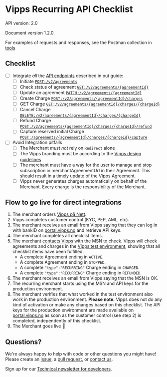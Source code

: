 # Vipps Recurring API Checklist

API version: 2.0

Document version 1.2.0.

For examples of requests and responses, see the Postman collection in [tools](tools/)

## Checklist

- [ ] Integrate _all_ the [API endpoints](https://github.com/vippsas/vipps-recurring-api/blob/master/vipps-recurring-api.md) described in out guide:
    - [ ] Initiate [`POST:/v2/agreements`](https://vippsas.github.io/vipps-recurring-api/#/Agreement%20Endpoints/draftAgreement)
    - [ ] Check status of agreement [`GET:/v2/agreements/{agreementId}`](https://vippsas.github.io/vipps-recurring-api/#/Agreement%20Endpoints/getAgreement)
    - [ ] Update an agreement [`PATCH:/v2/agreements/{agreementId}`](https://vippsas.github.io/vipps-recurring-api/#/Agreement%20Endpoints/updateAgreement)
    - [ ] Create Charge [`POST:/v2/agreements/{agreementId}/charges`](https://vippsas.github.io/vipps-recurring-api/#/Charge%20Endpoints/createCharge)
    - [ ] GET Charge [`GET:/v2/agreements/{agreementId}/charges/{chargeId}`](https://vippsas.github.io/vipps-recurring-api/#/Charge%20Endpoints/getCharge)
    - [ ] Cancel Charge [`DELETE:/v2/agreements/{agreementId}/charges/{chargeId}`](https://vippsas.github.io/vipps-recurring-api/#/Charge%20Endpoints/cancelCharge)
    - [ ] Refund Charge [`POST:/v2/agreements/{agreementId}/charges/{chargeId}/refund`](https://vippsas.github.io/vipps-recurring-api/#/Charge%20Endpoints/refundCharge)
    - [ ] Capture reserved initial Charge [`POST:/agreements/{agreementId}/charges/{chargeId}/capture`](https://vippsas.github.io/vipps-recurring-api/#/Charge%20Endpoints/captureCharge)
- [ ] Avoid Integration pitfalls
    - [ ] The Merchant _must not_ rely on `Redirect` alone
    - [ ] The Vipps branding must be according to the [Vipps design guidelines](https://github.com/vippsas/vipps-design-guidelines)
    - [ ] The merchant must have a way for the user to manage and stop subscription in merchantAgreementUrl in their Agreement. This should result in a timely update of the Vipps Agreement.
    - [ ] Vipps never generates charges automatically on behalf of the Merchant. Every charge is the responsibility of the Merchant.

## Flow to go live for direct integrations

1. The merchant orders [Vipps på Nett](https://www.vipps.no/produkter-og-tjenester/bedrift/ta-betalt-paa-nett/ta-betalt-paa-nett/).
2. Vipps completes customer control (KYC, PEP, AML, etc).
3. The merchant receives an email from Vipps saying that they can log in with bankID on [portal.vipps.no](https://portal.vipps.no) and retrieve API keys.
4. The merchant completes all checklist items.
5. The merchant [contacts Vipps](https://github.com/vippsas/vipps-developers/blob/master/contact.md) with the MSN to check.
   Vipps will check agreements and charges in the [Vipps test environment](https://github.com/vippsas/vipps-developers#the-vipps-test-environment-mt), showing that all checklist items have been fulfilled:
    - A complete Agreement ending in `ACTIVE`.
    - A complete Agreement ending in `STOPPED`.
    - A complete `"type":"RECURRING"` Charge ending in  `CHARGED`.
    - A complete `"type":"RECURRING"` Charge ending in  `REFUNDED`.
6. The merchant receives an email from Vipps saying that the MSN is OK.
7. The recurring merchant starts using the MSN and API keys for the production environment.
8. The merchant verifies that what worked in the test environment also work in the production environment.
   **Please note:** Vipps does not do any kind of activation or make any changes based on this checklist.
   The API keys for the production environment are made available on
   [portal.vipps.no](https://portal.vipps.no)
   as soon as the customer control (see step 2) is completed, independently of this checklist.
9. The Merchant goes live 🎉

## Questions?

We're always happy to help with code or other questions you might have!
Please create an [issue](https://github.com/vippsas/vipps-recurring-api/issues),
a [pull request](https://github.com/vippsas/vipps-recurring-api/pulls),
or [contact us](https://github.com/vippsas/vipps-developers/blob/master/contact.md).

Sign up for our [Technical newsletter for developers](https://github.com/vippsas/vipps-developers/tree/master/newsletters).
